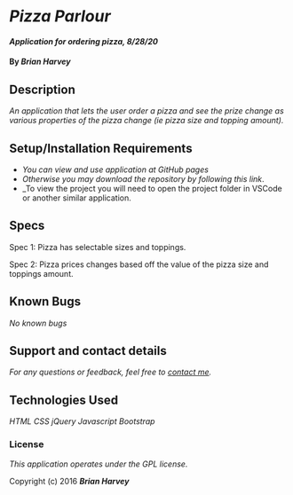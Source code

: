 # _Pizza Parlour_

#### _Application for ordering pizza, 8/28/20_

#### By _**Brian Harvey**_

## Description

_An application that lets the user order a pizza and see the prize change as various properties of the pizza change (ie pizza size and topping amount)._

## Setup/Installation Requirements

* _You can view and use application at GitHub pages_
* _Otherwise you may download the repository by following this link_.
* _To view the project you will need to open the project folder in VSCode or another similar application.



## Specs
Spec 1: Pizza has selectable sizes and toppings.

Spec 2: Pizza prices changes based off the value of the pizza size and toppings amount.

## Known Bugs

_No known bugs_

## Support and contact details

_For any questions or feedback, feel free to [contact me](mailto:brian.harv3y@gmail.com)._

## Technologies Used

_HTML_
_CSS_
_jQuery_
_Javascript_
_Bootstrap_

### License

*_This application operates under the GPL license._*

Copyright (c) 2016 **_Brian Harvey_**
